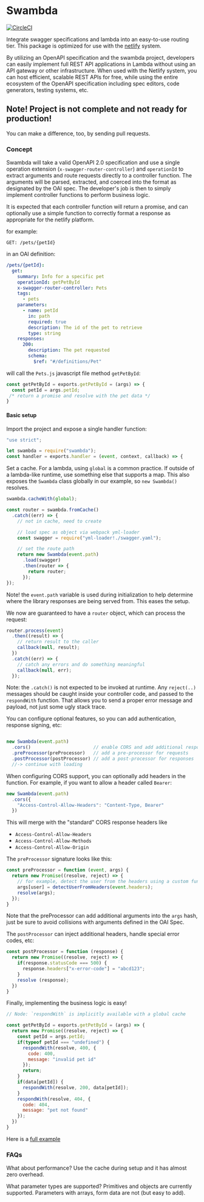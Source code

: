 # Swambda

[![CircleCI](https://circleci.com/gh/fehguy/swambda.svg?style=svg)](https://circleci.com/gh/fehguy/swambda)

Integrate swagger specifications and lambda into an easy-to-use routing tier.
This package is optimized for use with the [netlify](https://netlify.com) system.

By utilizing an OpenAPI specification and the swambda project, developers can
easily implement full REST API applications in Lambda without using an API
gateway or other infrastructure.  When used with the Netlify system, you can
host efficient, scalable REST APIs for free, while using the entire ecosystem
of the OpenAPI specification including spec editors, code generators, testing
systems, etc.

## Note! Project is not complete and not ready for production!

You can make a difference, too, by sending pull requests.

### Concept

Swambda will take a valid OpenAPI 2.0 specification and use a single operation
extension (`x-swagger-router-controller`) and `operationId` to extract arguments
and route requests directly to a controller function.  The arguments will be
parsed, extracted, and coerced into the format as designated by the OAI spec.
The developer's job is then to simply implement controller functions to perform
business logic.

It is expected that each controller function will return a promise, and can
optionally use a simple function to correctly format a response as appropriate
for the netlify platform.

for example:

```
GET: /pets/{petId}
```

in an OAI definition:

```yaml
/pets/{petId}:
  get:
    summary: Info for a specific pet
    operationId: getPetById
    x-swagger-router-controller: Pets
    tags:
      - pets
    parameters:
      - name: petId
        in: path
        required: true
        description: The id of the pet to retrieve
        type: string
    responses:
      200:
        description: The pet requested
        schema:
          $ref: "#/definitions/Pet"
```

will call the `Pets.js` javascript file method `getPetById`:

```js
const getPetById = exports.getPetById = (args) => {
  const petId = args.petId;
 /* return a promise and resolve with the pet data */
}
```

#### Basic setup

Import the project and expose a single handler function:


```js
"use strict";

let swambda = require("swambda");
const handler = exports.handler = (event, context, callback) => {
```

Set a cache.  For a lambda, using `global` is a common practice.  If outside
of a lambda-like runtime, use something else that supports a map.  This also
exposes the `Swambda` class globally in our example, so `new Swambda()` resolves.

```js
swambda.cacheWith(global);

const router = swambda.fromCache()
  .catch((err) => {
    // not in cache, need to create

    // load spec as object via webpack yml-loader
    const swagger = require("yml-loader!./swagger.yaml");

    // set the route path
    return new Swambda(event.path)
      .load(swagger)
      .then(router => {
        return router;
      });
});
```

Note! the `event.path` variable is used during initialization to help determine
where the library responses are being served from.  This eases the setup.

We now are guaranteed to have a `router` object, which can process the request:

```js
router.process(event)
  .then((result) => {
    // return result to the caller
    callback(null, result);
  })
  .catch((err) => {
    // catch any errors and do something meaningful
    callback(null, err);
  });
```

Note: the `.catch()` is not expected to be invoked at runtime. Any `reject(..)`
messages should be caught inside your controller code, and passed to the
`respondWith` function.  That allows you to send a proper error message and
payload, not just some ugly stack trace.

You can configure optional features, so you can add authentication, response signing,
etc:

```js

new Swambda(event.path)
  .cors()                       // enable CORS and add additional response headers
  .preProcessor(preProcessor)   // add a pre-processor for requests
  .postProcessor(postProcessor) // add a post-processor for responses
  //-> continue with loading
```

When configuring CORS support, you can optionally add headers in the function.
For example, if you want to allow a header called `Bearer`:

```js
new Swambda(event.path)
  .cors({
    "Access-Control-Allow-Headers": "Content-Type, Bearer"
  })
```

This will merge with the "standard" CORS response headers like

* `Access-Control-Allow-Headers`
* `Access-Control-Allow-Methods`
* `Access-Control-Allow-Origin`

The `preProcessor` signature looks like this:

```js
const preProcessor = function (event, args) {
  return new Promise((resolve, reject) => {
    // for example, detect the user from the headers using a custom function
    args[user] = detectUserFromHeaders(event.headers);
    resolve(args);
  });
}
```

Note that the preProcessor can add additional arguments into the `args` hash,
just be sure to avoid collisions with arguments defined in the OAI Spec.

The `postProcessor` can inject additional headers, handle special error codes, etc:

```js
const postProcessor = function (response) {
  return new Promise((resolve, reject) => {
    if(response.statusCode === 500) {
      response.headers["x-error-code"] = "abcd123";
    }
    resolve (response);
  })
}
```

Finally, implementing the business logic is easy!

```js
// Node: `respondWith` is implicitly available with a global cache

const getPetById = exports.getPetById = (args) => {
  return new Promise((resolve, reject) => {
    const petId = args.petId;
    if(typeof petId === "undefined") {
      respondWith(resolve, 400, {
        code: 400,
        message: "invalid pet id"
      });
      return;
    }
    if(data[petId]) {
      respondWith(resolve, 200, data[petId]);
    }
    respondWith(resolve, 404, {
      code: 404,
      message: "pet not found"
    });
  })
}
```

Here is a [full example](https://github.com/fehguy/swambda/blob/master/examples/README.md)

### FAQs

What about performance?  Use the cache during setup and it has almost zero
overhead.

What parameter types are supported?  Primitives and objects are currently
supported. Parameters with arrays, form data are not (but easy to add).
